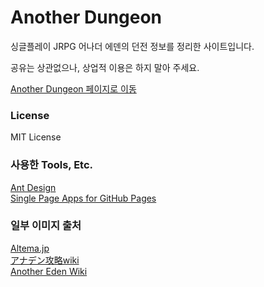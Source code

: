# Another Dungeon

싱글플레이 JRPG 어나더 에덴의 던전 정보를 정리한 사이트입니다.

공유는 상관없으나, 상업적 이용은 하지 말아 주세요.

[Another Dungeon 페이지로 이동](https://hu-lee.github.io/anotherdungeon/)

### License

MIT License


### 사용한 Tools, Etc.

[Ant Design](https://ant.design/)  
[Single Page Apps for GitHub Pages](https://github.com/rafgraph/spa-github-pages)


### 일부 이미지 출처

[Altema.jp](https://altema.jp/anaden/)  
[アナデン攻略wiki](https://anaden.gorillawiki.jp/)  
[Another Eden Wiki](https://anothereden.miraheze.org/wiki/Another_Eden_Wiki)